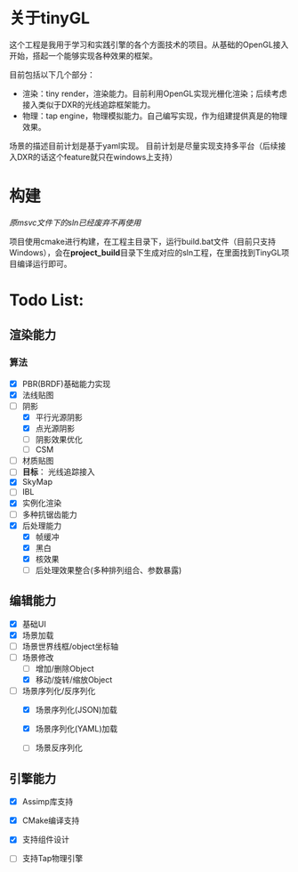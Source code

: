 # 关于tinyGL

这个工程是我用于学习和实践引擎的各个方面技术的项目。从基础的OpenGL接入开始，搭起一个能够实现各种效果的框架。

目前包括以下几个部分：
- 渲染：tiny render，渲染能力。目前利用OpenGL实现光栅化渲染；后续考虑接入类似于DXR的光线追踪框架能力。
- 物理：tap engine，物理模拟能力。自己编写实现，作为组建提供真是的物理效果。

场景的描述目前计划是基于yaml实现。
目前计划是尽量实现支持多平台（后续接入DXR的话这个feature就只在windows上支持）


# 构建
*原msvc文件下的sln已经废弃不再使用*

项目使用cmake进行构建，在工程主目录下，运行build.bat文件（目前只支持Windows），会在**project_build**目录下生成对应的sln工程，在里面找到TinyGL项目编译运行即可。

# Todo List:
## 渲染能力
### 算法
 - [x] PBR(BRDF)基础能力实现
 - [x] 法线贴图
 - [ ] 阴影
    - [x] 平行光源阴影
    - [x] 点光源阴影
    - [ ] 阴影效果优化
    - [ ] CSM
 - [ ] 材质贴图
 - [ ] **目标**： 光线追踪接入
 - [x] SkyMap
 - [ ] IBL
 - [x] 实例化渲染
 - [ ] 多种抗锯齿能力
 - [x] 后处理能力
   - [x] 帧缓冲
   - [x] 黑白
   - [x] 核效果
   - [ ] 后处理效果整合(多种排列组合、参数暴露)

## 编辑能力
 - [x] 基础UI
 - [x] 场景加载
 - [ ] 场景世界线框/object坐标轴
 - [ ] 场景修改
    - [ ] 增加/删除Object
    - [x] 移动/旋转/缩放Object
 - [ ] 场景序列化/反序列化
    - [x] 场景序列化(JSON)加载
    - [x] 场景序列化(YAML)加载
    - [ ] 场景反序列化


## 引擎能力
 - [x] Assimp库支持
 - [x] CMake编译支持
 - [x] 支持组件设计
 - [ ] 支持Tap物理引擎


